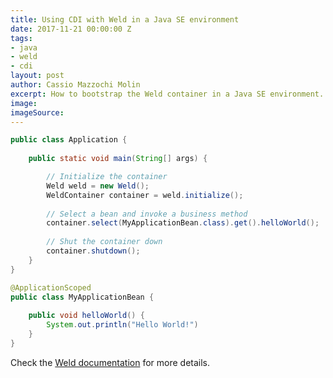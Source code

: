 ```yaml
---
title: Using CDI with Weld in a Java SE environment
date: 2017-11-21 00:00:00 Z
tags:
- java
- weld
- cdi
layout: post
author: Cassio Mazzochi Molin
excerpt: How to bootstrap the Weld container in a Java SE environment.
image: 
imageSource: 
---
```


```java
public class Application {
    
    public static void main(String[] args) {

        // Initialize the container
        Weld weld = new Weld();
        WeldContainer container = weld.initialize();
        
        // Select a bean and invoke a business method
        container.select(MyApplicationBean.class).get().helloWorld();
        
        // Shut the container down
        container.shutdown();
    }
}
```

```java
@ApplicationScoped
public class MyApplicationBean {
    
    public void helloWorld() {
        System.out.println("Hello World!")
    }
}
```

Check the [Weld documentation][Weld documentation] for more details.

 [Weld documentation]: https://docs.jboss.org/weld/reference/latest/en-US/html/environments.html#_bootstrapping_cdi_se